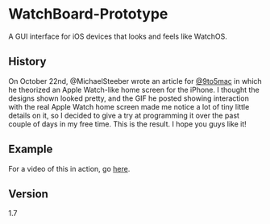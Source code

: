 WatchBoard-Prototype
====================

A GUI interface for iOS devices that looks and feels like WatchOS.

History
-------

On October 22nd, @MichaelSteeber wrote an article for [@9to5mac] in which he theorized an Apple Watch-like home screen for the iPhone. I thought the designs shown looked pretty, and the GIF he posted showing interaction with the real Apple Watch home screen made me notice a lot of tiny little details on it, so I decided to give a try at programming it over the past couple of days in my free time. This is the result. I hope you guys like it!

Example
-------

For a video of this in action, go [here].

Version
-------

1.7

[@9to5mac]:http://9to5mac.com/2014/10/22/apple-watch-home-screen-design-iphone/
[here]:https://www.youtube.com/watch?v=UggYGThmFEo&list=UU7C761Fn9aih_W6kMvkm24w
